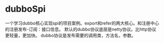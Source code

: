 # dubboSpi
一个学习dubbo核心实现spi的项目案例。export和refer的两大核心。和注册中心的注册发布-订阅：接口信息。
默认的dubbo协议底层是netty协议。比http协议更轻量，更加快。
dubbo协议是发布需要的调用类，方法名，参数。
